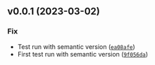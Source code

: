 <!--next-version-placeholder-->

## v0.0.1 (2023-03-02)
### Fix
* Test run with semantic version ([`ea08afe`](https://github.com/slalombuild/secureli/commit/ea08afe7f5b33a6479738d653041f5ed4d8d7317))
* First test run with semantic version ([`9f056da`](https://github.com/slalombuild/secureli/commit/9f056da493434b00fd2f0d1257957dd63efd0781))
